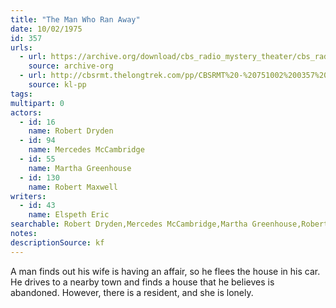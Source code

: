 ```yaml
---
title: "The Man Who Ran Away"
date: 10/02/1975
id: 357
urls: 
  - url: https://archive.org/download/cbs_radio_mystery_theater/cbs_radio_mystery_theater-0351-0400.zip/cbs_radio_mystery_theater-0351-0400%2Fcbsrmt_0357_the_man_who_ran_away.mp3
    source: archive-org
  - url: http://cbsrmt.thelongtrek.com/pp/CBSRMT%20-%20751002%200357%20The%20Man%20Who%20Ran%20Away_pp.mp3
    source: kl-pp
tags: 
multipart: 0
actors:  
  - id: 16
    name: Robert Dryden  
  - id: 94
    name: Mercedes McCambridge  
  - id: 55
    name: Martha Greenhouse  
  - id: 130
    name: Robert Maxwell
writers:  
  - id: 43
    name: Elspeth Eric
searchable: Robert Dryden,Mercedes McCambridge,Martha Greenhouse,Robert Maxwell Elspeth Eric
notes: 
descriptionSource: kf
---
```

A man finds out his wife is having an affair, so he flees the house in his car. He drives to a nearby town and finds a house that he believes is abandoned. However, there is a resident, and she is lonely.